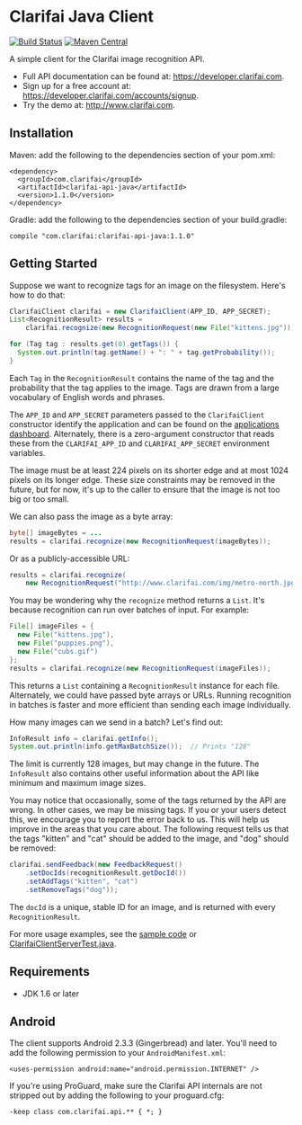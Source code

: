 Clarifai Java Client
====================
[![Build Status](https://travis-ci.org/Clarifai/clarifai-api-java.svg?branch=master)](https://travis-ci.org/Clarifai/clarifai-api-java)
[![Maven Central](https://maven-badges.herokuapp.com/maven-central/com.clarifai/clarifai-api-java/badge.svg)](https://maven-badges.herokuapp.com/maven-central/com.clarifai/clarifai-api-java)

A simple client for the Clarifai image recognition API.
* Full API documentation can be found at: https://developer.clarifai.com.
* Sign up for a free account at: https://developer.clarifai.com/accounts/signup.
* Try the demo at: http://www.clarifai.com.


Installation
------------

Maven: add the following to the dependencies section of your pom.xml:
```
<dependency>
  <groupId>com.clarifai</groupId>
  <artifactId>clarifai-api-java</artifactId>
  <version>1.1.0</version>
</dependency>
```

Gradle: add the following to the dependencies section of your build.gradle:
```
compile "com.clarifai:clarifai-api-java:1.1.0"
```


Getting Started
---------------
Suppose we want to recognize tags for an image on the filesystem. Here's how to do that:
```java
ClarifaiClient clarifai = new ClarifaiClient(APP_ID, APP_SECRET);
List<RecognitionResult> results =
    clarifai.recognize(new RecognitionRequest(new File("kittens.jpg")));

for (Tag tag : results.get(0).getTags()) {
  System.out.println(tag.getName() + ": " + tag.getProbability());
}
```
Each `Tag` in the `RecognitionResult` contains the name of the tag and the probability that the tag
applies to the image. Tags are drawn from a large vocabulary of English words and phrases.

The `APP_ID` and `APP_SECRET` parameters passed to the `ClarifaiClient` constructor identify the
application and can be found on the
[applications dashboard](https://developer.clarifai.com/applications/). Alternately, there is a
zero-argument constructor that reads these from the `CLARIFAI_APP_ID` and `CLARIFAI_APP_SECRET`
environment variables.

The image must be at least 224 pixels on its shorter edge and at most 1024 pixels on its longer
edge. These size constraints may be removed in the future, but for now, it's up to the caller to
ensure that the image is not too big or too small.

We can also pass the image as a byte array:
```java
byte[] imageBytes = ...
results = clarifai.recognize(new RecognitionRequest(imageBytes));
```

Or as a publicly-accessible URL:
```java
results = clarifai.recognize(
    new RecognitionRequest("http://www.clarifai.com/img/metro-north.jpg"));
```

You may be wondering why the `recognize` method returns a `List`. It's because recognition can
run over batches of input. For example:
```java
File[] imageFiles = {
  new File("kittens.jpg"),
  new File("puppies.png"),
  new File("cubs.gif")
};
results = clarifai.recognize(new RecognitionRequest(imageFiles));
```
This returns a `List` containing a `RecognitionResult` instance for each file.
Alternately, we could have passed byte arrays or URLs. Running recognition in batches is faster and
more efficient than sending each image individually.

How many images can we send in a batch? Let's find out:
```java
InfoResult info = clarifai.getInfo();
System.out.println(info.getMaxBatchSize());  // Prints "128"
```
The limit is currently 128 images, but may change in the future. The `InfoResult` also contains
other useful information about the API like minimum and maximum image sizes.

You may notice that occasionally, some of the tags returned by the API are wrong. In other cases,
we may be missing tags. If you or your users detect this, we encourage you to report the error back
to us. This will help us improve in the areas that you care about. The following request tells us
that the tags "kitten" and "cat" should be added to the image, and "dog" should be removed:
```java
clarifai.sendFeedback(new FeedbackRequest()
    .setDocIds(recognitionResult.getDocId())
    .setAddTags("kitten", "cat")
    .setRemoveTags("dog"));
```
The `docId` is a unique, stable ID for an image, and is returned with every `RecognitionResult`.

For more usage examples, see the [sample code](https://github.com/Clarifai/clarifai-api-java/tree/master/samples) or 
[ClarifaiClientServerTest.java](https://github.com/clarifai/clarifai-api-java/blob/master/src/test/java/com/clarifai/api/ClarifaiClientServerTest.java).


Requirements
------------
* JDK 1.6 or later


Android
-------
The client supports Android 2.3.3 (Gingerbread) and later. You'll need to add the
following permission to your `AndroidManifest.xml`:
```
<uses-permission android:name="android.permission.INTERNET" />
```

If you're using ProGuard, make sure the Clarifai API internals are not stripped out by adding the
following to your proguard.cfg:
```
-keep class com.clarifai.api.** { *; }
```
